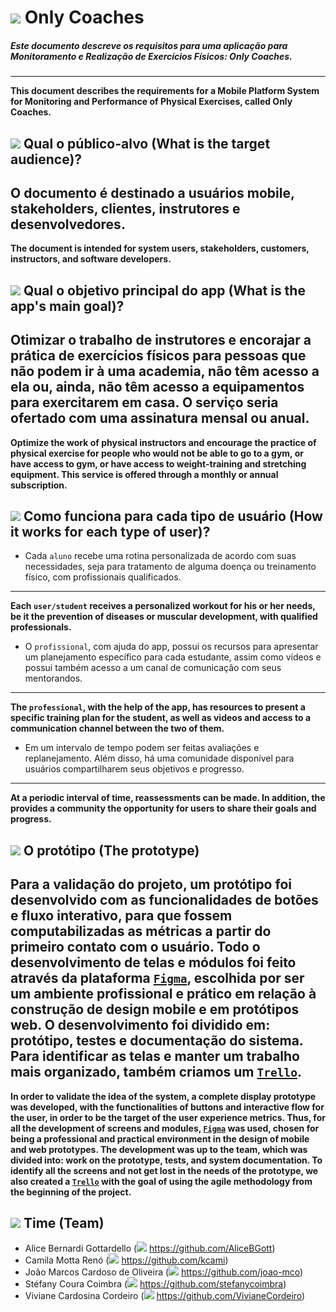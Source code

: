 # <img src="https://img.icons8.com/external-wanicon-lineal-color-wanicon/40/null/external-application-business-innovation-wanicon-lineal-color-wanicon.png"/> Only Coaches
##### Este documento descreve os requisitos para uma aplicação para Monitoramento e Realização de Exercícios Físicos: Only Coaches.
----
**This document describes the requirements for a Mobile Platform System for Monitoring and Performance of Physical Exercises, called Only Coaches.**


## <img src="https://img.icons8.com/external-flaticons-lineal-color-flat-icons/40/null/external-public-public-relations-agency-flaticons-lineal-color-flat-icons-3.png"/> Qual o público-alvo (What is the target audience)?
O documento é destinado a usuários mobile, stakeholders, clientes, instrutores e desenvolvedores.
----
**The document is intended for system users, stakeholders, customers, instructors, and software developers.**

## <img src="https://img.icons8.com/emoji/40/null/bullseye.png"/> Qual o objetivo principal do app (What is the app's main goal)?
Otimizar o trabalho de instrutores e encorajar a prática de exercícios físicos para pessoas que não podem ir à uma academia, não têm acesso a ela ou, ainda, não têm acesso a equipamentos para exercitarem em casa. O serviço seria ofertado com uma assinatura mensal ou anual.
----
**Optimize the work of physical instructors and encourage the practice of physical exercise for people who would not be able to go to a gym, or have access to gym, or have access to weight-training and stretching equipment. This service is offered through a monthly or annual subscription.**

## <img src="https://img.icons8.com/external-wanicon-lineal-color-wanicon/40/null/external-human-resources-teamwork-wanicon-lineal-color-wanicon.png"/> Como funciona para cada tipo de usuário (How it works for each type of user)?
* Cada `aluno` recebe uma rotina personalizada de acordo com suas necessidades, seja para tratamento de alguma doença ou treinamento físico, com profissionais qualificados.
----
**Each `user/student` receives a personalized workout for his or her needs, be it the prevention of diseases or muscular development, with qualified professionals.**
* O `profissional`, com ajuda do app, possui os recursos para apresentar um planejamento específico para cada estudante, assim como vídeos e possui também acesso a um canal de comunicação com seus mentorandos.
----
**The `professional`, with the help of the app, has resources to present a specific training plan for the student, as well as videos and access to a communication channel between the two of them.**
* Em um intervalo de tempo podem ser feitas avaliações e replanejamento. Além disso, há uma comunidade disponível para usuários compartilharem seus objetivos e progresso.
----
**At a periodic interval of time, reassessments can be made. In addition, the provides a community the opportunity for users to share their goals and progress.**

## <img src="https://img.icons8.com/external-flaticons-lineal-color-flat-icons/40/null/external-prototype-web-development-flaticons-lineal-color-flat-icons.png"/> O protótipo (The prototype)
Para a validação do projeto, um protótipo foi desenvolvido com as funcionalidades de botões e fluxo interativo, para que fossem computabilizadas as métricas a partir do primeiro contato com o usuário.
Todo o desenvolvimento de telas e módulos foi feito através da plataforma [`Figma`](https://www.figma.com/), escolhida por ser um ambiente profissional e prático em relação à construção de design mobile e em protótipos web. O desenvolvimento foi dividido em: protótipo, testes e documentação do sistema. Para identificar as telas e manter um trabalho mais organizado, também criamos um [`Trello`](https://trello.com/).
----
**In order to validate the idea of the system, a complete display prototype was developed, with the functionalities of buttons and interactive flow for the user, in order to be the target of the user experience metrics.
Thus, for all the development of screens and modules, [`Figma`](https://www.figma.com/) was used, chosen for being a professional and practical environment in the design of mobile and web prototypes. The development was up to the team, which was divided into: work on the prototype, tests, and system documentation. To identify all the screens and not get lost in the needs of the prototype, we also created a [`Trello`](https://trello.com/) with the goal of using the agile methodology from the beginning of the project.**

## <img src="https://img.icons8.com/external-kiranshastry-lineal-color-kiranshastry/30/000000/external-developer-coding-kiranshastry-lineal-color-kiranshastry-1.png"/> Time (Team)
* Alice Bernardi Gottardello (<img src="https://img.icons8.com/ios-glyphs/30/000000/github.png"/> https://github.com/AliceBGott)
* Camila Motta Renó (<img src="https://img.icons8.com/ios-glyphs/30/000000/github.png"/> https://github.com/kcami)
* João Marcos Cardoso de Oliveira (<img src="https://img.icons8.com/ios-glyphs/30/000000/github.png"/> https://github.com/joao-mco)
* Stéfany Coura Coimbra (<img src="https://img.icons8.com/ios-glyphs/30/000000/github.png"/> https://github.com/stefanycoimbra)
* Viviane Cardosina Cordeiro (<img src="https://img.icons8.com/ios-glyphs/30/000000/github.png"/> https://github.com/VivianeCordeiro)
